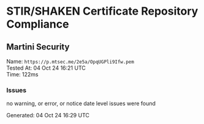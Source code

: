 # STIR/SHAKEN Certificate Repository Compliance

## Martini Security

Name: `https://p.mtsec.me/2e5a/OpqUGPli9Ifw.pem`\
Tested At: 04 Oct 24 16:21 UTC\
Time: 122ms

### Issues

no warning, or error, or notice date level issues were found

Generated: 04 Oct 24 16:29 UTC